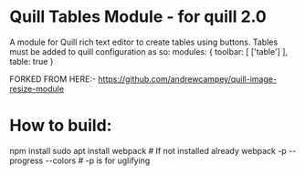 # Quill Tables Module - for quill 2.0
A module for Quill rich text editor to create tables using buttons. Tables must be added to quill configuration as so:
modules: {
            toolbar: [
                ['table']
            ],
            table: true
        }

FORKED FROM HERE:-
https://github.com/andrewcampey/quill-image-resize-module

# How to build:
npm install
sudo apt install webpack  # If not installed already
webpack -p --progress --colors  # -p is for uglifying
